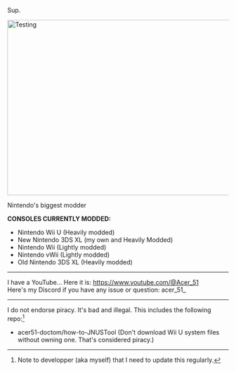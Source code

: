 Sup.

<img src="https://gist.githubusercontent.com/jedsada-gh/dbee22959762fa6c0ccad8153830b51a/raw/8957088c2e31dba6d72ce86c615cb3c7bb7f0b0c/nyan-cat.gif" alt="Testing" height="400" width="1750">


Nintendo's biggest modder

**CONSOLES CURRENTLY MODDED:** 
- Nintendo Wii U (Heavily modded)
- New Nintendo 3DS XL (my own and Heavily Modded)
- Nintendo Wii (Lightly modded)
- Nintendo vWii (Lightly modded)
- Old Nintendo 3DS XL (Heavily modded)
----------------------------------------------------------------------------

I have a YouTube... Here it is: https://www.youtube.com/@Acer_51 <br>
Here's my Discord if you have any issue or question: acer_51_ <br>

----------------------------------------------------------------------------

I do not endorse piracy. It's bad and illegal.
This includes the following repo:[^1]

- acer51-doctom/how-to-JNUSTool (Don't download Wii U system files without owning one. That's considered piracy.)


[^1]: Note to developper (aka myself) that I need to update this regularly.
